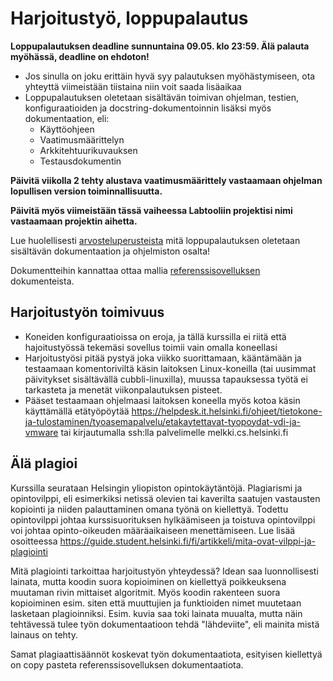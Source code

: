 <!-- TODO -->

# Harjoitustyö, loppupalautus

**Loppupalautuksen deadline sunnuntaina 09.05. klo 23:59. Älä palauta myöhässä, deadline on ehdoton!**

- Jos sinulla on joku erittäin hyvä syy palautuksen myöhästymiseen, ota yhteyttä viimeistään tiistaina niin voit saada lisäaikaa
- Loppupalautuksen oletetaan sisältävän toimivan ohjelman, testien, konfiguraatioiden ja docstring-dokumentoinnin lisäksi myös dokumentaation, eli:
  - Käyttöohjeen
  - Vaatimusmäärittelyn
  - Arkkitehtuurikuvauksen
  - Testausdokumentin

**Päivitä viikolla 2 tehty alustava vaatimusmäärittely vastaamaan ohjelman lopullisen version toiminnallisuutta.**

**Päivitä myös viimeistään tässä vaiheessa Labtooliin projektisi nimi vastaamaan projektin aihetta.**

Lue huolellisesti [arvosteluperusteista](../materiaali/arvosteluperusteet.md) mitä loppupalautuksen oletetaan sisältävän dokumentaation ja ohjelmiston osalta!

Dokumentteihin kannattaa ottaa mallia [referenssisovelluksen](https://github.com/ohjelmistotekniikka-hy/python-todo-app) dokumenteista.

## Harjoitustyön toimivuus

- Koneiden konfiguraatioissa on eroja, ja tällä kurssilla ei riitä että hajoitustyössä tekemäsi sovellus toimii vain omalla koneellasi
- Harjoitustyösi pitää pystyä joka viikko suorittamaan, kääntämään ja testaamaan komentoriviltä käsin laitoksen Linux-koneilla (tai uusimmat päivitykset sisältävällä cubbli-linuxilla), muussa tapauksessa työtä ei tarkasteta ja menetät viikonpalautuksen pisteet.
- Pääset testaamaan ohjelmaasi laitoksen koneella myös kotoa käsin käyttämällä etätyöpöytää https://helpdesk.it.helsinki.fi/ohjeet/tietokone-ja-tulostaminen/tyoasemapalvelu/etakaytettavat-tyopoydat-vdi-ja-vmware tai kirjautumalla ssh:lla palvelimelle melkki.cs.helsinki.fi

## Älä plagioi

Kurssilla seurataan Helsingin yliopiston opintokäytäntöjä. Plagiarismi ja opintovilppi, eli esimerkiksi netissä olevien tai kaverilta saatujen vastausten kopiointi ja niiden palauttaminen omana työnä on kiellettyä. Todettu opintovilppi johtaa kurssisuorituksen hylkäämiseen ja toistuva opintovilppi voi johtaa opinto-oikeuden määräaikaiseen menettämiseen. Lue lisää osoitteessa https://guide.student.helsinki.fi/fi/artikkeli/mita-ovat-vilppi-ja-plagiointi


Mitä plagiointi tarkoittaa harjoitustyön yhteydessä? Idean saa luonnollisesti lainata, mutta koodin suora kopioiminen on kiellettyä poikkeuksena muutaman rivin mittaiset algoritmit. Myös koodin rakenteen suora kopioiminen esim. siten että muuttujien ja funktioiden nimet muutetaan lasketaan plagioinniksi. Esim. kuvia saa toki lainata muualta, mutta näin tehtävessä tulee työn dokumentaatioon tehdä "lähdeviite", eli mainita mistä lainaus on tehty.

Samat plagiaattisäännöt koskevat työn dokumentaatiota, esityisen kiellettyä on copy pasteta referenssisovelluksen dokumentaatiota.